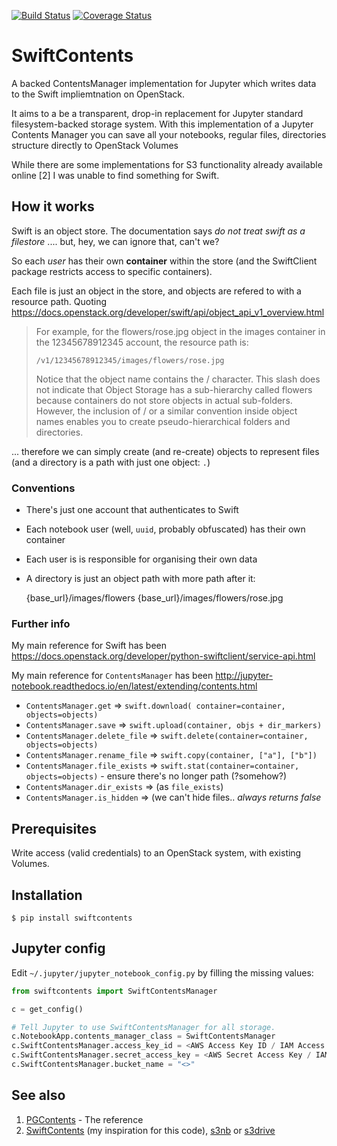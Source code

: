 
[![Build Status](https://travis-ci.org/danielfrg/SwiftContents.svg?branch=master)](https://travis-ci.org/danielfrg/SwiftContents)
[![Coverage Status](https://coveralls.io/repos/github/danielfrg/SwiftContents/badge.svg?branch=master)](https://coveralls.io/github/danielfrg/SwiftContents?branch=master)

# SwiftContents

A backed ContentsManager implementation for Jupyter which writes data to the Swift impliemtnation on OpenStack.

It aims to a be a transparent, drop-in replacement for Jupyter standard filesystem-backed storage system.
With this implementation of a Jupyter Contents Manager you can save all your notebooks, regular files, directories
structure directly to OpenStack Volumes

While there are some implementations for S3 functionality already available online [2] I was unable to find something for Swift.

## How it works

Swift is an object store. The documentation says _do not treat swift as a filestore_ .... but, hey, we can ignore that, can't we?

So each _user_ has their own **container** within the store (and the SwiftClient package restricts access to specific containers).

Each file is just an object in the store, and objects are refered to with a resource path. Quoting https://docs.openstack.org/developer/swift/api/object_api_v1_overview.html

>For example, for the flowers/rose.jpg object in the images container in the 12345678912345 account, the resource path is:
>
> `/v1/12345678912345/images/flowers/rose.jpg`
>
>Notice that the object name contains the / character. This slash does not indicate that Object Storage has a sub-hierarchy called flowers because containers do not store objects in actual sub-folders. However, the inclusion of / or a similar convention inside object names enables you to create pseudo-hierarchical folders and directories.

... therefore we can simply create (and re-create) objects to represent files (and a directory is a path with just one object: `.`)

### Conventions

* There's just one account that authenticates to Swift
* Each notebook user (well, `uuid`, probably obfuscated) has their own container
* Each user is is responsible for organising their own data
* A directory is just an object path with more path after it:

    {base_url}/images/flowers
    {base_url}/images/flowers/rose.jpg

### Further info

My main reference for Swift has been https://docs.openstack.org/developer/python-swiftclient/service-api.html

My main reference for `ContentsManager` has been http://jupyter-notebook.readthedocs.io/en/latest/extending/contents.html

* `ContentsManager.get` => `swift.download( container=container, objects=objects)`
* `ContentsManager.save` => `swift.upload(container, objs + dir_markers)`
* `ContentsManager.delete_file` => `swift.delete(container=container, objects=objects)`
* `ContentsManager.rename_file` => `swift.copy(container, ["a"], ["b"])`
* `ContentsManager.file_exists` => `swift.stat(container=container, objects=objects)` - ensure there's no longer path (?somehow?)
* `ContentsManager.dir_exists` => (as `file_exists`)
* `ContentsManager.is_hidden` => (we can't hide files.. _always returns false_

## Prerequisites

Write access (valid credentials) to an OpenStack system, with existing Volumes.

## Installation

```
$ pip install swiftcontents
```

## Jupyter config

Edit `~/.jupyter/jupyter_notebook_config.py` by filling the missing values:

```python
from swiftcontents import SwiftContentsManager

c = get_config()

# Tell Jupyter to use SwiftContentsManager for all storage.
c.NotebookApp.contents_manager_class = SwiftContentsManager
c.SwiftContentsManager.access_key_id = <AWS Access Key ID / IAM Access Key ID>
c.SwiftContentsManager.secret_access_key = <AWS Secret Access Key / IAM Secret Access Key>
c.SwiftContentsManager.bucket_name = "<>"
```

## See also

1. [PGContents](https://github.com/quantopian/pgcontents) - The reference
2. [SwiftContents](https://github.com/danielfrg/SwiftContents) (my inspiration for this code), [s3nb](https://github.com/monetate/s3nb) or [s3drive](https://github.com/stitchfix/s3drive)
